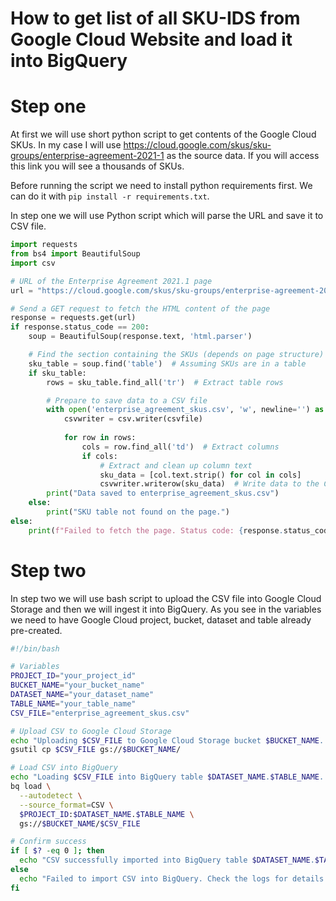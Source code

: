 # How to get list of all SKU-IDS from Google Cloud Website and load it into BigQuery

# Step one

At first we will use short python script to get contents of the Google Cloud SKUs. In my case I will use https://cloud.google.com/skus/sku-groups/enterprise-agreement-2021-1 as the source data. If you will access this link you will see a thousands of SKUs.

Before running the script we need to install python requirements first. We can do it with `pip install -r requirements.txt`.

In step one we will use Python script which will parse the URL and save it to CSV file.

```Python
import requests
from bs4 import BeautifulSoup
import csv

# URL of the Enterprise Agreement 2021.1 page
url = "https://cloud.google.com/skus/sku-groups/enterprise-agreement-2021-1"

# Send a GET request to fetch the HTML content of the page
response = requests.get(url)
if response.status_code == 200:
    soup = BeautifulSoup(response.text, 'html.parser')

    # Find the section containing the SKUs (depends on page structure)
    sku_table = soup.find('table')  # Assuming SKUs are in a table
    if sku_table:
        rows = sku_table.find_all('tr')  # Extract table rows

        # Prepare to save data to a CSV file
        with open('enterprise_agreement_skus.csv', 'w', newline='') as csvfile:
            csvwriter = csv.writer(csvfile)
            
            for row in rows:
                cols = row.find_all('td')  # Extract columns
                if cols:
                    # Extract and clean up column text
                    sku_data = [col.text.strip() for col in cols]
                    csvwriter.writerow(sku_data)  # Write data to the CSV file
        print("Data saved to enterprise_agreement_skus.csv")
    else:
        print("SKU table not found on the page.")
else:
    print(f"Failed to fetch the page. Status code: {response.status_code}")
```

# Step two
In step two we will use bash script to upload the CSV file into Google Cloud Storage and then we will ingest it into BigQuery. As you see in the variables we need to have Google Cloud project, bucket, dataset and table already pre-created.

```bash
#!/bin/bash

# Variables
PROJECT_ID="your_project_id"
BUCKET_NAME="your_bucket_name"
DATASET_NAME="your_dataset_name"
TABLE_NAME="your_table_name"
CSV_FILE="enterprise_agreement_skus.csv"

# Upload CSV to Google Cloud Storage
echo "Uploading $CSV_FILE to Google Cloud Storage bucket $BUCKET_NAME..."
gsutil cp $CSV_FILE gs://$BUCKET_NAME/

# Load CSV into BigQuery
echo "Loading $CSV_FILE into BigQuery table $DATASET_NAME.$TABLE_NAME..."
bq load \
  --autodetect \
  --source_format=CSV \
  $PROJECT_ID:$DATASET_NAME.$TABLE_NAME \
  gs://$BUCKET_NAME/$CSV_FILE

# Confirm success
if [ $? -eq 0 ]; then
  echo "CSV successfully imported into BigQuery table $DATASET_NAME.$TABLE_NAME."
else
  echo "Failed to import CSV into BigQuery. Check the logs for details."
fi
```